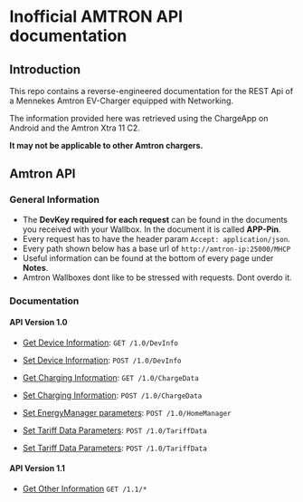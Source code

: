 # Inofficial AMTRON API documentation

## Introduction

This repo contains a reverse-engineered documentation for the REST Api of a Mennekes Amtron
EV-Charger equipped with Networking.

The information provided here was retrieved using the ChargeApp on Android and the Amtron Xtra 11 C2.

**It may not be applicable to other Amtron chargers.**

## Amtron API

### General Information

* The **DevKey required for each request** can be found in the documents you received with your Wallbox.
In the document it is called **APP-Pin**.
* Every request has to have the header param `Accept: application/json`.
* Every path shown below has a base url of `http://amtron-ip:25000/MHCP`
* Useful information can be found at the bottom of every page under **Notes**.
* Amtron Wallboxes dont like to be stressed with requests. Dont overdo it.

### Documentation

#### API Version 1.0

* [Get Device Information](./docs/api/DevInfo/get.md): `GET /1.0/DevInfo`
* [Set Device Information](./docs/api/DevInfo/post.md): `POST /1.0/DevInfo`

* [Get Charging Information](./docs/api/ChargeData/get.md): `GET /1.0/ChargeData`
* [Set Charging Information](./docs/api/ChargeData/post.md): `POST /1.0/ChargeData`

* [Set EnergyManager parameters](./docs/api/HomeManager/post.md): `POST /1.0/HomeManager`

* [Set Tariff Data Parameters](./docs/api/TariffData/post.md): `POST /1.0/TariffData`
* [Set Tariff Data Parameters](./docs/api/TariffData/post.md): `POST /1.0/TariffData`

#### API Version 1.1

* [Get Other Information](./docs/api/Info/get.md) `GET /1.1/*`
